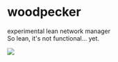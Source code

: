 # woodpecker

experimental lean network manager<br/>
So lean, it's not functional... yet.<br/>

<img src="http://i.imgur.com/35jFhoU.gif"/>
